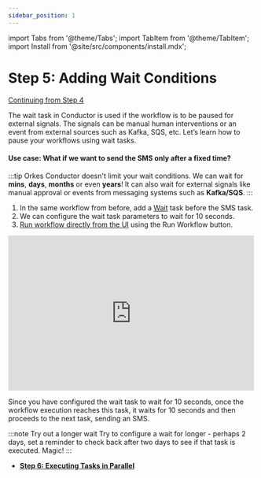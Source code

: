 ```yaml
---
sidebar_position: 1
---
```

import Tabs from '@theme/Tabs';
import TabItem from '@theme/TabItem';
import Install from '@site/src/components/install.mdx';


# Step 5: Adding Wait Conditions

[Continuing from Step 4](/getting-started/running-an-inline-function)

The wait task in Conductor is used if the workflow is to be paused for external signals. The signals can be manual human interventions or an event from external sources such as Kafka, SQS, etc. Let’s learn how to pause your workflows using wait tasks. 

#### Use case: What if we want to send the SMS only after a fixed time?

:::tip
Orkes Conductor doesn't limit your wait conditions. We can wait for __mins__, __days__, __months__ or even __years__! It can also wait for external signals like manual approval or events from messaging systems such as __Kafka/SQS__.
:::

<Tabs>
<TabItem value="UI" label="UI">

<div className="row">
<div className="col col--4">

1. In the same workflow from before, add a [Wait](/content/reference-docs/operators/wait) task before the SMS task.
2. We can configure the wait task parameters to wait for 10 seconds.
3. [Run workflow directly from the UI](/developer-guides/running-workflows#run-in-ui) using the Run Workflow button.

</div>
<div className="col">
<div className="embed-loom-video">
<iframe width="500" height="315" src="https://www.youtube.com/embed/c1YOgXzd4tg?si=uAG37a-ohc_O8Gkn" title="YouTube video player" frameborder="0" allow="accelerometer; autoplay; clipboard-write; encrypted-media; gyroscope; picture-in-picture; web-share" allowfullscreen="allowfullscreen"
mozallowfullscreen="mozallowfullscreen"
msallowfullscreen="msallowfullscreen"
oallowfullscreen="oallowfullscreen"
webkitallowfullscreen="webkitallowfullscreen"></iframe></div>
</div>
</div>
</TabItem>
</Tabs>

Since you have configured the wait task to wait for 10 seconds, once the workflow execution reaches this task, it waits for 10 seconds and then proceeds to the next task, sending an SMS.

:::note Try out a longer wait
Try to configure a wait for longer - perhaps 2 days, set a reminder to check back after two days to see if that task is executed. Magic!
:::

* **[Step 6: Executing Tasks in Parallel](/getting-started/executing-tasks-in-parallel)**